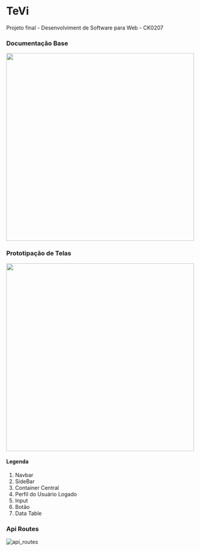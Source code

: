 # TeVi
Projeto final - Desenvolviment de Software para Web - CK0207

### Documentação Base
<img ref='Dev Software Web - Diagramação Base-4' src="https://github.com/Dev-Software-Para-Web-CK0207/.github/assets/38088170/524199dc-0d97-43e6-aa82-5348f010461a" width="500"/>

### Prototipação de Telas
<img ref='Dev Software Web - TeVi protótipo de telas-3' src="https://github.com/Dev-Software-Para-Web-CK0207/.github/assets/38088170/1448ea49-3613-45a2-8d60-0b3b05f2f432" width="500"/>

#### Legenda
1. Navbar
2. SideBar
3. Container Central
4. Perfil do Usuário Logado
5. Input
6. Botão
7. Data Table


### Api Routes
![api_routes](https://github.com/Dev-Software-Para-Web-CK0207/.github/assets/38088170/c4126b86-79ee-4ac1-96a7-7eec5b9cf6c9)
